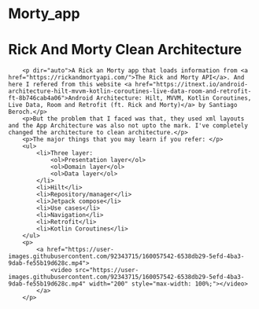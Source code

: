 # Morty_app
<h1>Rick And Morty Clean Architecture</h1>
    
        <p dir="auto">A Rick an Morty app that loads information from <a href="https://rickandmortyapi.com/">The Rick and Morty API</a>. And here I refered from this website <a href="https://itnext.io/android-architecture-hilt-mvvm-kotlin-coroutines-live-data-room-and-retrofit-ft-8b746cab4a06">Android Architecture: Hilt, MVVM, Kotlin Coroutines, Live Data, Room and Retrofit (ft. Rick and Morty)</a> by Santiago Beroch.</p>
        <p>But the problem that I faced was that, they used xml layouts and the App Architecture was also not upto the mark. I've completely changed the architecture to clean architecture.</p>
        <p>The major things that you may learn if you refer: </p>
        <ul>
            <li>Three layer:
                <ol>Presentation layer</ol>
                <ol>Domain layer</ol>
                <ol>Data layer</ol>
            </li>
            <li>Hilt</li>
            <li>Repository/manager</li>
            <li>Jetpack compose</li>
            <li>Use cases</li>
            <li>Navigation</li>
            <li>Retrofit</li>
            <li>Kotlin Coroutines</li>
        </ul>
        <p>
            <a href="https://user-images.githubusercontent.com/92343715/160057542-6538db29-5efd-4ba3-9dab-fe55b19d628c.mp4">
                <video src="https://user-images.githubusercontent.com/92343715/160057542-6538db29-5efd-4ba3-9dab-fe55b19d628c.mp4" width="200" style="max-width: 100%;"></video>
            </a>
        </p>
        
